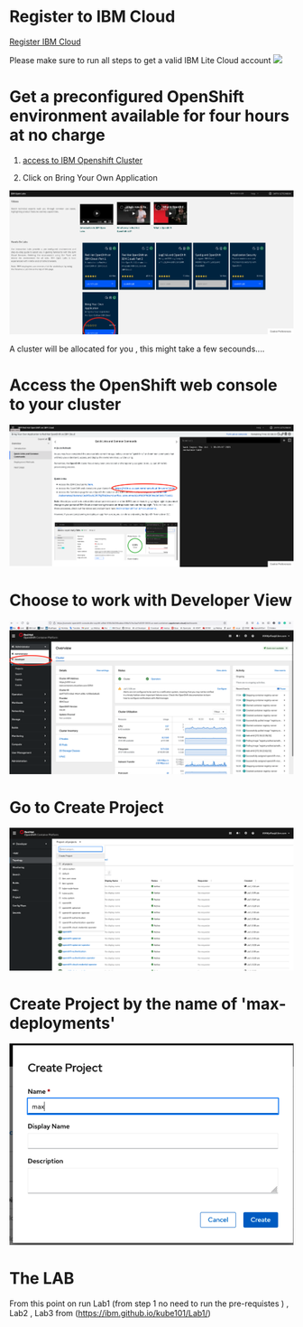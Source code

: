 
# Register to IBM Cloud 

[Register IBM Cloud](https://ibm.biz/Bdfv92 )

Please make sure to run all steps to get a valid IBM Lite Cloud account 
![](README_IMAGES/Register.png)

# Get a preconfigured OpenShift environment available for four hours at no charge
1. [access to IBM Openshift  Cluster]( https://developer.ibm.com/openlabs/openshift)

2. Click on Bring Your Own Application    

![](README_IMAGES/BringYourOwn1.png)

A cluster will be allocated for you , this might take a few secounds.... 
<!-- ( optional not part of the workshop  : you may run Lab 1 ,2 ,3 to learn about Openshift ) -->
# Access the OpenShift web console to your cluster 
![](README_IMAGES/GoToOpenshift2.png)
# Choose to work with Developer View
![](README_IMAGES/DeveloperView3.png)
# Go to Create Project
![](README_IMAGES/GoCreateProject.png)
# Create Project by the name of 'max-deployments'
![](README_IMAGES/CreateProject.png)



 
# The LAB 
From this point on run Lab1 (from step 1 no need to run the pre-requistes ) , Lab2 , Lab3 from (https://ibm.github.io/kube101/Lab1/)
 

